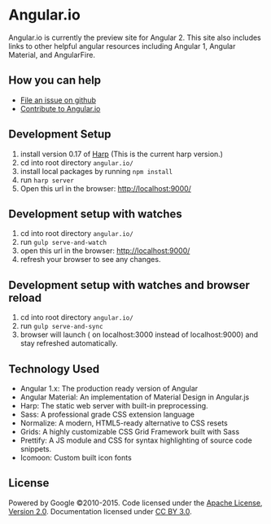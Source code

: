 # Angular.io
Angular.io is currently the preview site for Angular 2. This site also includes links to other helpful angular resources including Angular 1, Angular Material, and AngularFire.

## How you can help
- [File an issue on github](https://github.com/angular/angular.io/issues)
- [Contribute to Angular.io](https://github.com/angular/angular.js/blob/master/CONTRIBUTING.md)


## Development Setup
1. install version 0.17 of [Harp](http://harpjs.com/) (This is the current harp version.)
2. cd into root directory `angular.io/`
3. install local packages by running `npm install`
3. run `harp server`
4. Open this url in the browser: [http://localhost:9000/](http://localhost:9000/)

## Development setup with watches
 1. cd into root directory `angular.io/`
 2. run `gulp serve-and-watch`
 3. open this url in the browser: [http://localhost:9000/](http://localhost:9000/)
 4. refresh your browser to see any changes.

## Development setup with watches and browser reload
 1. cd into root directory `angular.io/`
 2. run `gulp serve-and-sync`
 3. browser will launch ( on localhost:3000 instead of localhost:9000) and stay refreshed automatically.

## Technology Used
- Angular 1.x: The production ready version of Angular
- Angular Material: An implementation of Material Design in Angular.js
- Harp: The static web server with built-in preprocessing.
- Sass: A professional grade CSS extension language
- Normalize: A modern, HTML5-ready alternative to CSS resets
- Grids: A highly customizable CSS Grid Framework built with Sass
- Prettify: A JS module and CSS for syntax highlighting of source code snippets.
- Icomoon: Custom built icon fonts


## License
Powered by Google ©2010-2015. Code licensed under the [Apache License, Version 2.0](http://www.apache.org/licenses/LICENSE-2.0). Documentation licensed under [CC BY 3.0](http://creativecommons.org/licenses/by/3.0/).